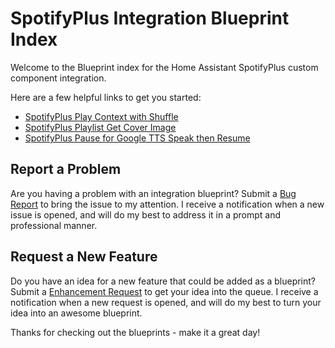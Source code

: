 # SpotifyPlus Integration Blueprint Index

Welcome to the Blueprint index for the Home Assistant SpotifyPlus custom component integration.

Here are a few helpful links to get you started:
* [SpotifyPlus Play Context with Shuffle](./spotifyplus_play_context_with_shuffle.md)
* [SpotifyPlus Playlist Get Cover Image](./spotifyplus_playlist_get_cover_image.md)
* [SpotifyPlus Pause for Google TTS Speak then Resume](./spotifyplus_pause_tts_speak_google_resume.md)

## Report a Problem
Are you having a problem with an integration blueprint?  Submit a [Bug Report](https://github.com/thlucas1/homeassistant_blueprints/issues/new?labels=bug&template=bug.yml) to bring the issue to my attention.  I receive a notification when a new issue is opened, and will do my best to address it in a prompt and professional manner.

## Request a New Feature
Do you have an idea for a new feature that could be added as a blueprint?  Submit a [Enhancement Request](https://github.com/thlucas1/homeassistant_blueprints/issues/new?labels=enhancement&template=enhancement.yml) to get your idea into the queue. I receive a notification when a new request is opened, and will do my best to turn your idea into an awesome blueprint.

Thanks for checking out the blueprints - make it a great day!